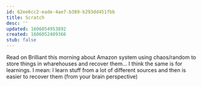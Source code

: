 ```yaml
---
id: 62ee6cc2-eade-4ae7-b389-b293dd451fbb
title: Scratch
desc: ''
updated: 1606054953892
created: 1606052489366
stub: false
---
```


Read on Brilliant this morning about Amazon system using chaos/random to store things in wharehouses and recover them...
I think the same is for learnings.
I mean: I learn stuff from a lot of different sources and then is easier to recover them (from your brain perspective)